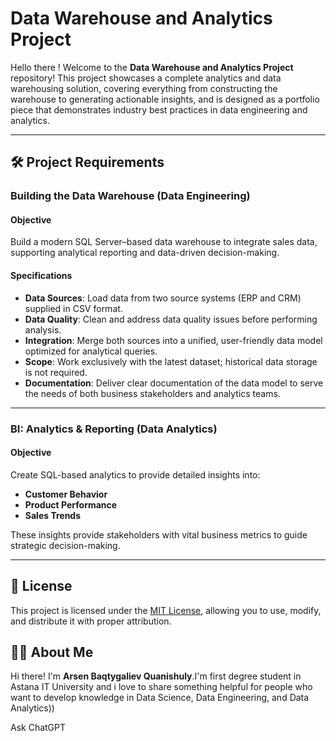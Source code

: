 # Data Warehouse and Analytics Project 

Hello there !
Welcome to the **Data Warehouse and Analytics Project** repository!
This project showcases a complete analytics and data warehousing solution, covering everything from constructing the warehouse to generating actionable insights, and is designed as a portfolio piece that demonstrates industry best practices in data engineering and analytics.

---

## 🛠️ Project Requirements 

### Building the Data Warehouse (Data Engineering)

#### Objective 
Build a modern SQL Server–based data warehouse to integrate sales data, supporting analytical reporting and data-driven decision-making.

#### Specifications
- **Data Sources**: Load data from two source systems (ERP and CRM) supplied in CSV format.
- **Data Quality**: Clean and address data quality issues before performing analysis.
- **Integration**: Merge both sources into a unified, user-friendly data model optimized for analytical queries.
- **Scope**: Work exclusively with the latest dataset; historical data storage is not required.
- **Documentation**: Deliver clear documentation of the data model to serve the needs of both business stakeholders and analytics teams.

---

### BI: Analytics & Reporting (Data Analytics)

#### Objective
Create SQL-based analytics to provide detailed insights into:
- **Customer Behavior**
- **Product Performance**
- **Sales Trends**

These insights provide stakeholders with vital business metrics to guide strategic decision-making.

---

## 📜 License

This project is licensed under the [MIT License](LICENSE), allowing you to use, modify, and distribute it with proper attribution.

## 🙋‍♂️ About Me

Hi there! I'm **Arsen Baqtygaliev Quanishuly**.I'm first degree student in Astana IT University and i love to share something helpful for people who want to develop knowledge in Data Science, Data Engineering, and Data Analytics))  








Ask ChatGPT
